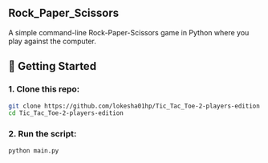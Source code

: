 ## Rock_Paper_Scissors
A simple command-line Rock-Paper-Scissors game in Python where you play against the computer.

## 🚀 Getting Started

### 1. Clone this repo:

```bash
git clone https://github.com/lokesha01hp/Tic_Tac_Toe-2-players-edition
cd Tic_Tac_Toe-2-players-edition
```

### 2. Run the script:

```bash
python main.py
```

